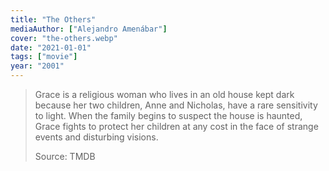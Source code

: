 ```yaml
---
title: "The Others"
mediaAuthor: ["Alejandro Amenábar"]
cover: "the-others.webp"
date: "2021-01-01"
tags: ["movie"]
year: "2001"
---
```


> Grace is a religious woman who lives in an old house kept dark because her two children, Anne and Nicholas, have a rare sensitivity to light. When the family begins to suspect the house is haunted, Grace fights to protect her children at any cost in the face of strange events and disturbing visions.
>
> Source: TMDB

